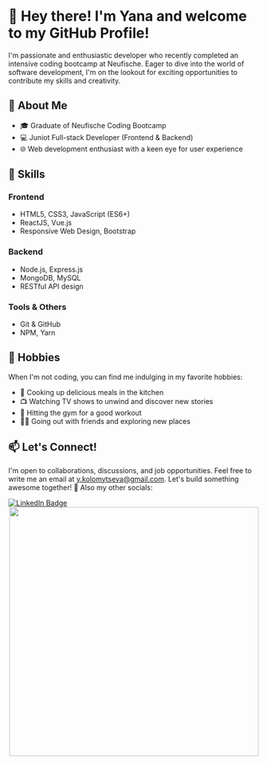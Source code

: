 # 👋 Hey there! I'm Yana and welcome to my GitHub Profile!

I'm passionate and enthusiastic developer who recently completed an intensive coding bootcamp at Neufische. Eager to dive into the world of software development, I'm on the lookout for exciting opportunities to contribute my skills and creativity.

## 🚀 About Me

- 🎓 Graduate of Neufische Coding Bootcamp
- 💻 Juniot Full-stack Developer (Frontend & Backend)
- 🌐 Web development enthusiast with a keen eye for user experience

## 🌟 Skills

### Frontend
- HTML5, CSS3, JavaScript (ES6+)
- ReactJS, Vue.js
- Responsive Web Design, Bootstrap

### Backend
- Node.js, Express.js
- MongoDB, MySQL
- RESTful API design

### Tools & Others
- Git & GitHub
- NPM, Yarn

## 🌈 Hobbies

When I'm not coding, you can find me indulging in my favorite hobbies:

- 🍳 Cooking up delicious meals in the kitchen
- 📺 Watching TV shows to unwind and discover new stories
- 💪 Hitting the gym for a good workout
- 🚶‍♂️ Going out with friends and exploring new places

## 📫 Let's Connect!

I'm open to collaborations, discussions, and job opportunities. Feel free to write me an email at [y.kolomytseva@gmail.com](mailto:y.kolomytseva@gmail.com).
Let's build something awesome together! 🚀
Also my other socials:
<div id="badges">
  <a href="www.linkedin.com/in/yana-kolomytseva">
    <img src="https://img.shields.io/badge/LinkedIn-blue?style=for-the-badge&logo=linkedin&logoColor=white" alt="LinkedIn Badge"/>
  </a>
</div>
<div id="header" align="center">
  <img src="https://media.giphy.com/media/v1.Y2lkPTc5MGI3NjExNGtmNTl1anhxam9mbnQxZzIxZmw4em51N3NydHFsZW1pd2c2N2FvcCZlcD12MV9pbnRlcm5hbF9naWZfYnlfaWQmY3Q9Zw/Vbtc9VG51NtzT1Qnv1/giphy.gif" width="500"/>
</div>

